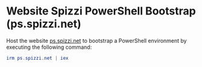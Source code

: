 # Website Spizzi PowerShell Bootstrap (ps.spizzi.net)

Host the website [ps.spizzi.net](http://ps.spizzi.net) to bootstrap a PowerShell
environment by executing the following command:

```powershell
irm ps.spizzi.net | iex
```
